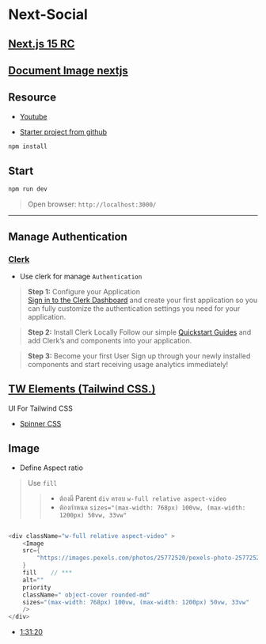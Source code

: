 # Next-Social

## [Next.js 15 RC](https://nextjs.org/blog/next-15-rc)  

## [Document Image nextjs](https://nextjs.org/docs/pages/api-reference/components/image)  

## Resource

- [Youtube](https://www.youtube.com/watch?v=o080tU3sd0k&t=104s)

- [Starter project from github](https://github.com/safak/next-social/tree/starter)

```bash
npm install
```

## Start

```bash
npm run dev
```

> Open browser: `http://localhost:3000/`

---

## Manage Authentication

### [Clerk](https://clerk.com/)

- Use clerk for manage `Authentication`

> **Step 1:** Configure your Application  
> [Sign in to the Clerk Dashboard](https://c.vialoops.com/CL0/https:%2F%2Fdashboard.clerk.dev%2F/1/01000190b6d60561-de896ff9-c5a6-40ab-8b24-c3272ec8fa80-000000/HOwfEnZjXIwTIPamm3X-A2LkAHf6IFtedOHQ-IP1Dck=361) and create your first application so you can fully customize the authentication settings you need for your application.

> **Step 2:** Install Clerk Locally
> Follow our simple [Quickstart Guides](https://c.vialoops.com/CL0/https:%2F%2Fclerk.com%2Fdocs%2Fquickstarts%2Foverview/1/01000190b6d60561-de896ff9-c5a6-40ab-8b24-c3272ec8fa80-000000/JEjA84zYmiZymgqHf-PYW-sLVm2Wk34i5coNYa3AH4k=361) and add Clerk’s
> and components into your application.

> **Step 3:** Become your first User
> Sign up through your newly installed components and start receiving usage analytics immediately!

## [TW Elements (Tailwind CSS.)](https://tw-elements.com/)

UI For Tailwind CSS

- [Spinner CSS](https://tw-elements.com/docs/standard/components/spinners/)

## Image  
- Define Aspect ratio  
> Use `fill`  
>> - ต้องมี Parent `div` ครอบ `w-full relative aspect-video`  
>> - ต้องกำหนด `sizes="(max-width: 768px) 100vw, (max-width: 1200px) 50vw, 33vw"`

```dart

<div className="w-full relative aspect-video" >
    <Image
    src={
        "https://images.pexels.com/photos/25772520/pexels-photo-25772520.jpeg?auto=compress&cs=tinysrgb&w=1200&lazy=load"
    }
    fill    // ***
    alt=""
    priority
    className=" object-cover rounded-md"
    sizes="(max-width: 768px) 100vw, (max-width: 1200px) 50vw, 33vw"    // ***
    />
</div>

```  

- [1:31:20](https://www.youtube.com/watch?v=o080tU3sd0k&t=104s)  

